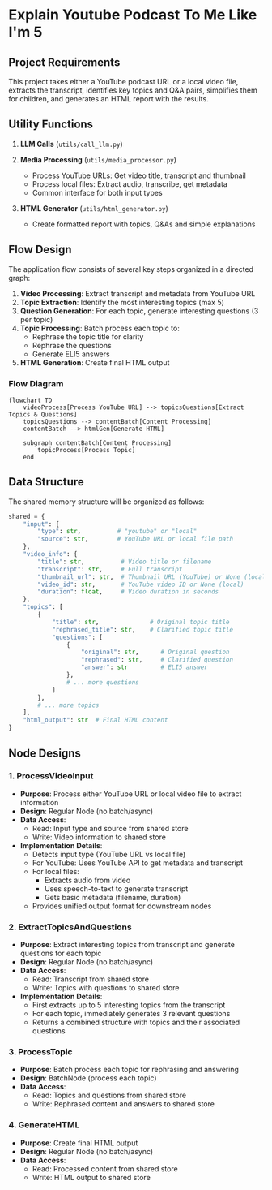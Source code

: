 # Explain Youtube Podcast To Me Like I'm 5

## Project Requirements
This project takes either a YouTube podcast URL or a local video file, extracts the transcript, identifies key topics and Q&A pairs, simplifies them for children, and generates an HTML report with the results.

## Utility Functions

1. **LLM Calls** (`utils/call_llm.py`)

2. **Media Processing** (`utils/media_processor.py`)
   - Process YouTube URLs: Get video title, transcript and thumbnail
   - Process local files: Extract audio, transcribe, get metadata
   - Common interface for both input types

3. **HTML Generator** (`utils/html_generator.py`)
   - Create formatted report with topics, Q&As and simple explanations

## Flow Design

The application flow consists of several key steps organized in a directed graph:

1. **Video Processing**: Extract transcript and metadata from YouTube URL
2. **Topic Extraction**: Identify the most interesting topics (max 5)
3. **Question Generation**: For each topic, generate interesting questions (3 per topic)
4. **Topic Processing**: Batch process each topic to:
   - Rephrase the topic title for clarity
   - Rephrase the questions
   - Generate ELI5 answers
5. **HTML Generation**: Create final HTML output

### Flow Diagram

```mermaid
flowchart TD
    videoProcess[Process YouTube URL] --> topicsQuestions[Extract Topics & Questions]
    topicsQuestions --> contentBatch[Content Processing]
    contentBatch --> htmlGen[Generate HTML]
    
    subgraph contentBatch[Content Processing]
        topicProcess[Process Topic]
    end
```

## Data Structure

The shared memory structure will be organized as follows:

```python
shared = {
    "input": {
        "type": str,          # "youtube" or "local"
        "source": str,        # YouTube URL or local file path
    },
    "video_info": {
        "title": str,          # Video title or filename
        "transcript": str,     # Full transcript
        "thumbnail_url": str,  # Thumbnail URL (YouTube) or None (local)
        "video_id": str,       # YouTube video ID or None (local)
        "duration": float,     # Video duration in seconds
    },
    "topics": [
        {
            "title": str,              # Original topic title
            "rephrased_title": str,    # Clarified topic title
            "questions": [
                {
                    "original": str,      # Original question
                    "rephrased": str,     # Clarified question
                    "answer": str         # ELI5 answer
                },
                # ... more questions
            ]
        },
        # ... more topics
    ],
    "html_output": str  # Final HTML content
}
```

## Node Designs

### 1. ProcessVideoInput
- **Purpose**: Process either YouTube URL or local video file to extract information
- **Design**: Regular Node (no batch/async)
- **Data Access**: 
  - Read: Input type and source from shared store
  - Write: Video information to shared store
- **Implementation Details**:
  - Detects input type (YouTube URL vs local file)
  - For YouTube: Uses YouTube API to get metadata and transcript
  - For local files: 
    - Extracts audio from video
    - Uses speech-to-text to generate transcript
    - Gets basic metadata (filename, duration)
  - Provides unified output format for downstream nodes

### 2. ExtractTopicsAndQuestions
- **Purpose**: Extract interesting topics from transcript and generate questions for each topic
- **Design**: Regular Node (no batch/async)
- **Data Access**:
  - Read: Transcript from shared store
  - Write: Topics with questions to shared store
- **Implementation Details**:
  - First extracts up to 5 interesting topics from the transcript
  - For each topic, immediately generates 3 relevant questions
  - Returns a combined structure with topics and their associated questions

### 3. ProcessTopic
- **Purpose**: Batch process each topic for rephrasing and answering
- **Design**: BatchNode (process each topic)
- **Data Access**:
  - Read: Topics and questions from shared store
  - Write: Rephrased content and answers to shared store

### 4. GenerateHTML
- **Purpose**: Create final HTML output
- **Design**: Regular Node (no batch/async)
- **Data Access**:
  - Read: Processed content from shared store
  - Write: HTML output to shared store


